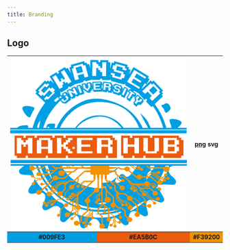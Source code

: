 ```yaml
---
title: Branding
---
```



## Logo

<table>
  <tr>
    <th colspan="2"><img src="/media/logo.png" width="100%"/></th>
    <th><a href="https://github.com/pe5er/swanseamakerhub.co.uk/raw/master/media/logo.png" target="_blank">png</a> <a>svg</a></th>
  </tr>
  <tr>
    <th bgcolor="#009FE3">#009FE3</th>
    <th bgcolor="#EA5B0C">#EA5B0C</th>
    <th bgcolor="#F39200">#F39200</th>
  </tr>
</table>
